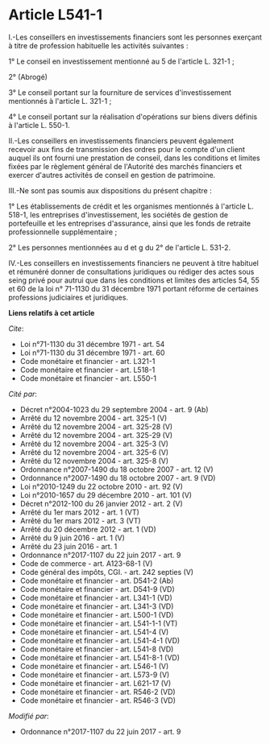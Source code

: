 # Article L541-1

I.-Les conseillers en investissements financiers sont les personnes exerçant à titre de profession habituelle les activités
suivantes :

1° Le conseil en investissement mentionné au 5 de l'article L. 321-1 ;

2° (Abrogé)

3° Le conseil portant sur la fourniture de services d'investissement mentionnés à l'article L. 321-1 ;

4° Le conseil portant sur la réalisation d'opérations sur biens divers définis à l'article L. 550-1. 

II.-Les conseillers en investissements financiers peuvent également recevoir aux fins de transmission des ordres pour le
compte d'un client auquel ils ont fourni une prestation de conseil, dans les conditions et limites fixées par le règlement
général de l'Autorité des marchés financiers et exercer d'autres activités de conseil en gestion de patrimoine.

III.-Ne sont pas soumis aux dispositions du présent chapitre :

1° Les établissements de crédit et les organismes mentionnés à l'article L. 518-1, les entreprises d'investissement, les
sociétés de gestion de portefeuille et les entreprises d'assurance, ainsi que les fonds de retraite professionnelle
supplémentaire ;

2° Les personnes mentionnées au d et g du 2° de l'article L. 531-2.

IV.-Les conseillers en investissements financiers ne peuvent à titre habituel et rémunéré donner de consultations juridiques
ou rédiger des actes sous seing privé pour autrui que dans les conditions et limites des articles 54, 55 et 60 de la loi n°
71-1130 du 31 décembre 1971 portant réforme de certaines professions judiciaires et juridiques.

**Liens relatifs à cet article**

_Cite_:

  - Loi n°71-1130 du 31 décembre 1971 - art. 54
  - Loi n°71-1130 du 31 décembre 1971 - art. 60
  - Code monétaire et financier - art. L321-1
  - Code monétaire et financier - art. L518-1
  - Code monétaire et financier - art. L550-1

_Cité par_:

  - Décret n°2004-1023 du 29 septembre 2004 - art. 9 (Ab)
  - Arrêté du 12 novembre 2004 - art. 325-1 (V)
  - Arrêté du 12 novembre 2004 - art. 325-28 (V)
  - Arrêté du 12 novembre 2004 - art. 325-29 (V)
  - Arrêté du 12 novembre 2004 - art. 325-3 (V)
  - Arrêté du 12 novembre 2004 - art. 325-6 (V)
  - Arrêté du 12 novembre 2004 - art. 325-8 (V)
  - Ordonnance n°2007-1490 du 18 octobre 2007 - art. 12 (V)
  - Ordonnance n°2007-1490 du 18 octobre 2007 - art. 9 (VD)
  - Loi n°2010-1249 du 22 octobre 2010 - art. 92 (V)
  - Loi n°2010-1657 du 29 décembre 2010 - art. 101 (V)
  - Décret n°2012-100 du 26 janvier 2012 - art. 2 (V)
  - Arrêté du 1er mars 2012 - art. 1 (VT)
  - Arrêté du 1er mars 2012 - art. 3 (VT)
  - Arrêté du 20 décembre 2012 - art. 1 (VD)
  - Arrêté du 9 juin 2016 - art. 1 (V)
  - Arrêté du 23 juin 2016 - art. 1
  - Ordonnance n°2017-1107 du 22 juin 2017 - art. 9
  - Code de commerce - art. A123-68-1 (V)
  - Code général des impôts, CGI. - art. 242 septies (V)
  - Code monétaire et financier - art. D541-2 (Ab)
  - Code monétaire et financier - art. D541-9 (VD)
  - Code monétaire et financier - art. L341-1 (VD)
  - Code monétaire et financier - art. L341-3 (VD)
  - Code monétaire et financier - art. L500-1 (VD)
  - Code monétaire et financier - art. L541-1-1 (VT)
  - Code monétaire et financier - art. L541-4 (V)
  - Code monétaire et financier - art. L541-4-1 (VD)
  - Code monétaire et financier - art. L541-8 (VD)
  - Code monétaire et financier - art. L541-8-1 (VD)
  - Code monétaire et financier - art. L546-1 (V)
  - Code monétaire et financier - art. L573-9 (V)
  - Code monétaire et financier - art. L621-17 (V)
  - Code monétaire et financier - art. R546-2 (VD)
  - Code monétaire et financier - art. R546-3 (VD)

_Modifié par_:

  - Ordonnance n°2017-1107 du 22 juin 2017 - art. 9
